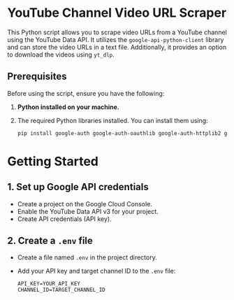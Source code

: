 # YouTube Channel Video URL Scraper

This Python script allows you to scrape video URLs from a YouTube channel using the YouTube Data API. It utilizes the `google-api-python-client` library and can store the video URLs in a text file. Additionally, it provides an option to download the videos using `yt_dlp`.

## Prerequisites

Before using the script, ensure you have the following:

1. **Python installed on your machine.**
2. The required Python libraries installed. You can install them using:

   ```bash
   pip install google-auth google-auth-oauthlib google-auth-httplib2 google-api-python-client python-dotenv yt-dlpd

# Getting Started

## 1. Set up Google API credentials

- Create a project on the Google Cloud Console.
- Enable the YouTube Data API v3 for your project.
- Create API credentials (API key).

## 2. Create a `.env` file

- Create a file named `.env` in the project directory.
- Add your API key and target channel ID to the `.env` file:

  ```env
  API_KEY=YOUR_API_KEY
  CHANNEL_ID=TARGET_CHANNEL_ID

